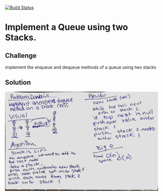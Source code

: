 [![Build Status](https://travis-ci.com/annaboyatyuk/data-structures-and-algorithms.svg?branch=master)](https://travis-ci.com/annaboyatyuk/data-structures-and-algorithms)


# Implement a Queue using two Stacks.

## Challenge
implement the enqueue and dequeue methods of a queue using two stacks

## Solution

​![Getting Started](../../assets/queue_with_stack.jpg)
